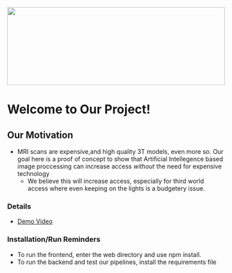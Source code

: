 <img src="https://external-content.duckduckgo.com/iu/?u=https%3A%2F%2Fimg.freepik.com%2Fpremium-photo%2Fabstract-human-brain-banner-generative-ai-illustration_145713-3075.jpg&f=1&nofb=1&ipt=d4a9b08cdf5acc91ef2caf0e89c483691c4ae23fe1dd090eb46fcb4368a89b17&ipo=images" width="100%" height="180" />

# Welcome to Our Project!

## Our Motivation
* MRI scans are expensive,and high quality 3T models, even more so. Our goal here is a proof of concept to show that Artificial Intellegence based image proccessing can increase access *without* the need for expensive technology
  * We believe this will increase access, especially for third world access where even keeping on the lights is a budgetery issue.  

### Details
* [Demo Video]()
### Installation/Run Reminders
* To run the frontend, enter the web directory and use npm install. 
* To run the backend and test our pipelines, install the requirements file
